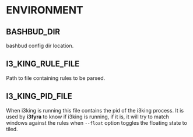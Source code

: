

# ENVIRONMENT

## BASHBUD_DIR

bashbud config dir location.

## I3\_KING\_RULE\_FILE

Path to file containing rules to be parsed.

## I3\_KING\_PID\_FILE

When i3king is running this file contains the pid
of the i3king process. It is used by **i3fyra** to
know if i3king is running, if it is, it will try
to match windows against the rules when `--float`
option toggles the floating state to tiled.
